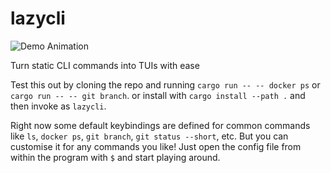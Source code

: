 # lazycli

![Demo Animation](../assets/demo.gif?raw=true)

Turn static CLI commands into TUIs with ease

Test this out by cloning the repo and running `cargo run -- -- docker ps` or `cargo run -- -- git branch`. or install with `cargo install --path .` and then invoke as `lazycli`.

Right now some default keybindings are defined for common commands like `ls`, `docker ps`, `git branch`, `git status --short`, etc. But you can customise it for any commands you like! Just open the config file from within the program with `$` and start playing around.

